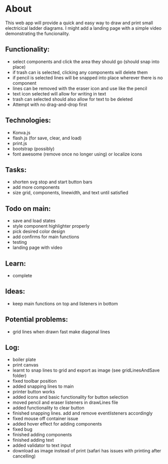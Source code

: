 # About
This web app will provide a quick and easy way to draw and print small electricical ladder diagrams. I might add a landing page with a simple video demonstrating the funcionality.

## Functionality:
- select components and click the area they should go (should snap into place)
- if trash can is selected, clicking any components will delete them
- if pencil is selected lines will be snapped into place wherever there is no component
- lines can be removed with the eraser icon and use like the pencil
- text icon selected will allow for writing in text
- trash can selected should also allow for text to be deleted
- Attempt with no drag-and-drop first

## Technologies:
- Konva.js
- flash.js (for save, clear, and load)
- print.js
- bootstrap (possibly)
- font awesome (remove once no longer using) or localize icons

## Tasks:
- shorten svg stop and start button bars
- add more components
- size grid, components, linewidth, and text until satisfied

## Todo on main:
- save and load states
- style component highlighter properly
- pick desired color design
- add confirms for main functions
- testing
- landing page with video

## Learn:
- complete

## Ideas:
- keep main functions on top and listeners in bottom

## Potential problems:
- grid lines when drawn fast make diagonal lines

## Log:
- boiler plate
- print canvas
- learnt to snap lines to grid and export as image (see gridLinesAndSave folder)
- fixed toolbar position
- added snapping lines to main
- printer button works
- added icons and basic functionality for button selection
- moved pencil and eraser listeners in drawLines file
- added functionality to clear button
- finished snapping lines. add and remove eventlisteners accordingly
- fixed mouse off container issue
- added hover effect for adding components
- fixed bug
- finished adding components
- finished adding text
- added validator to text input
- download as image instead of print (safari has issues with printing after cancelling)